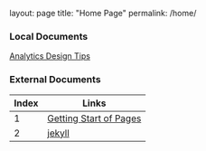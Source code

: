 layout: page
title: "Home Page"
permalink: /home/

### Local Documents
[Analytics Design Tips](AnalyticDesign.md)


### External Documents
Index | Links
------------ | -------------
1 | [Getting Start of Pages](https://guides.github.com/features/pages/)
2 | [jekyll](https://jekyllrb.com/docs/github-pages/)

